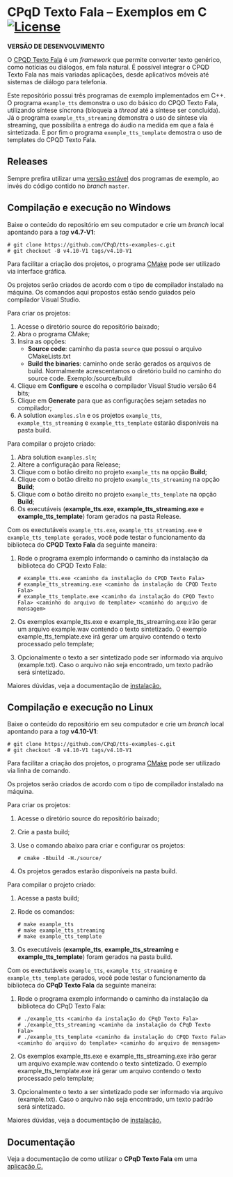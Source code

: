 # CPqD Texto Fala &ndash; Exemplos em C  [![License](https://img.shields.io/badge/License-Apache%202.0-blue.svg)](https://opensource.org/licenses/Apache-2.0)

**VERSÃO DE DESENVOLVIMENTO**

O [CPQD Texto Fala](https://www.cpqd.com.br/cpqd-texto-fala/) é um *framework* que permite converter texto genérico, como notícias ou diálogos, em fala natural. É possível integrar o CPQD Texto Fala nas mais variadas aplicações, desde aplicativos móveis até sistemas de diálogo para telefonia.

Este repositório possui três programas de exemplo implementados em C++. O programa ``example_tts`` demonstra o uso do básico do CPQD Texto Fala, utilizando síntese síncrona (bloqueia a *thread* até a síntese ser concluída). Já o programa ``example_tts_streaming`` demonstra o uso de síntese via streaming, que possibilita a entrega do áudio na medida em que a fala é sintetizada. E por fim o programa ``exemple_tts_template`` demostra o uso de templates do CPQD Texto Fala.


## Releases

Sempre prefira utilizar uma [versão estável](https://github.com/CPqD/tts-examples-c/releases) dos programas de exemplo, ao invés do código contido no *branch* `master`.


## Compilação e execução no Windows

Baixe o conteúdo do repositório em seu computador e crie um *branch* local apontando para a *tag* **v4.7-V1**:

	# git clone https://github.com/CPqD/tts-examples-c.git
	# git checkout -B v4.10-V1 tags/v4.10-V1

Para facilitar a criação dos projetos, o programa [CMake](https://cmake.org/) pode ser utilizado via interface gráfica.

Os projetos serão criados de acordo com o tipo de compilador instalado na máquina. Os comandos aqui propostos estão sendo guiados pelo compilador Visual Studio.

Para criar os projetos:
1. Acesse o diretório source do repositório baixado;
2. Abra o programa CMake;
3. Insira as opções:
    - **Source code**: caminho da pasta ``source`` que possui o arquivo CMakeLists.txt
    - **Build the binaries**: caminho onde serão gerados os arquivos de build. Normalmente acrescentamos o diretório build no caminho do source code. Exemplo:/source/build
4. Clique em **Configure** e escolha o compilador Visual Studio versão 64 bits;
5. Clique em **Generate** para que as configurações sejam setadas no compilador;
6. A solution ``examples.sln`` e os projetos ``example_tts``, ``example_tts_streaming`` e ``example_tts_template`` estarão disponíveis na pasta build.


Para compilar o projeto criado:
1. Abra solution ``examples.sln``;
2. Altere a configuração para Release;
3. Clique com o botão direito no projeto ``example_tts`` na opção **Build**;
4. Clique com o botão direito no projeto ``example_tts_streaming`` na opção **Build**;
4. Clique com o botão direito no projeto ``example_tts_template`` na opção **Build**;
5. Os executáveis (**example_tts.exe**, **example_tts_streaming.exe** e **example_tts_template**) foram gerados na pasta Release.


Com os exectutáveis ``example_tts.exe``, ``example_tts_streaming.exe`` e ``example_tts_template gerados``, você pode testar o funcionamento da biblioteca do **CPQD Texto Fala** da seguinte maneira:
1. Rode o programa exemplo informando o caminho da instalação da biblioteca do CPQD Texto Fala:

       # example_tts.exe <caminho da instalação do CPQD Texto Fala>
       # example_tts_streaming.exe <caminho da instalação do CPQD Texto Fala>
       # example_tts_template.exe <caminho da instalação do CPQD Texto Fala> <caminho do arquivo do template> <caminho do arquivo de mensagem>
2. Os exemplos example_tts.exe e example_tts_streaming.exe irão gerar um arquivo example.wav contendo o texto sintetizado.
O exemplo example_tts_template.exe irá gerar um arquivo contendo o texto processado pelo template;
3. Opcionalmente o texto a ser sintetizado pode ser informado via arquivo (example.txt). Caso o arquivo não seja encontrado, um texto padrão será sintetizado.

Maiores dúvidas, veja a documentação de [instalação.](https://speechweb.cpqd.com.br/tts/docs/latest/InstallationGuide/Install.html)



## Compilação e execução no Linux

Baixe o conteúdo do repositório em seu computador e crie um *branch* local apontando para a *tag* **v4.10-V1**:

	# git clone https://github.com/CPqD/tts-examples-c.git
	# git checkout -B v4.10-V1 tags/v4.10-V1

Para facilitar a criação dos projetos, o programa [CMake](https://cmake.org/) pode ser utilizado via linha de comando.

Os projetos serão criados de acordo com o tipo de compilador instalado na máquina.

Para criar os projetos:
1. Acesse o diretório source do repositório baixado;
2. Crie a pasta build;
3. Use o comando abaixo para criar e configurar os projetos:

       # cmake -Bbuild -H./source/

4. Os projetos gerados estarão disponíveis na pasta build.



Para compilar o projeto criado:
1. Acesse a pasta build;
2. Rode os comandos:

       # make example_tts
       # make example_tts_streaming
       # make example_tts_template

3. Os executáveis (**example_tts**, **example_tts_streaming** e **example_tts_template**) foram gerados na pasta build.


Com os exectutáveis ``example_tts``, ``example_tts_streaming`` e ``example_tts_template`` gerados, você pode testar o funcionamento da biblioteca do **CPqD Texto Fala** da seguinte maneira:
1. Rode o programa exemplo informando o caminho da instalação da biblioteca do CPqD Texto Fala:

       # ./example_tts <caminho da instalação do CPqD Texto Fala>
       # ./example_tts_streaming <caminho da instalação do CPqD Texto Fala>
       # ./example_tts_template <caminho da instalação do CPQD Texto Fala> <caminho do arquivo do template> <caminho do arquivo de mensagem>
2. Os exemplos example_tts.exe e example_tts_streaming.exe irão gerar um arquivo example.wav contendo o texto sintetizado.
O exemplo example_tts_template.exe irá gerar um arquivo contendo o texto processado pelo template;
3. Opcionalmente o texto a ser sintetizado pode ser informado via arquivo (example.txt). Caso o arquivo não seja encontrado, um texto padrão será sintetizado.

Maiores dúvidas, veja a documentação de [instalação.](https://speechweb.cpqd.com.br/tts/docs/latest/InstallationGuide/Installation/Install.html)



## Documentação

Veja a documentação de como utilizar o **CPqD Texto Fala** em uma [aplicação C.](https://speechweb.cpqd.com.br/tts/docs/latest/ProgrammingGuide/Native/Index.html)
